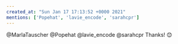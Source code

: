 ```yaml
---
created_at: "Sun Jan 17 17:13:52 +0000 2021"
mentions: ['Popehat', 'lavie_encode', 'sarahcpr']
---
```


@MarlaTauscher @Popehat @lavie_encode @sarahcpr Thanks! 😊